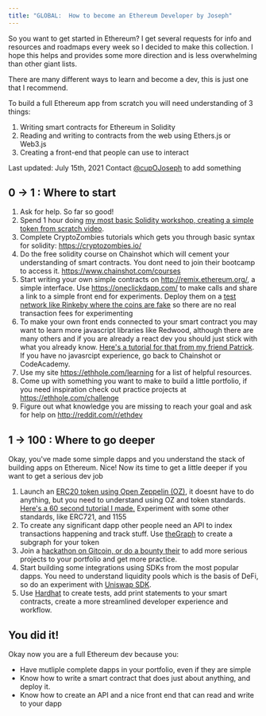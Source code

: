 ```yaml
---
title: "GLOBAL:  How to become an Ethereum Developer by Joseph"
---
```


So you want to get started in Ethereum? I get several requests for info and resources and roadmaps every week so I decided to make this collection. I hope this helps and provides some more direction and is less overwhelming than other giant lists.

There are many different ways to learn and become a dev, this is just one that I recommend.

To build a full Ethereum app from scratch you will need understanding of 3 things:
1. Writing smart contracts for Ethereum in Solidity
2. Reading and writing to contracts from the web using Ethers.js or Web3.js
3. Creating a front-end that people can use to interact

Last updated: July 15th, 2021
Contact [@cupOJoseph](https://twitter.com/cupojoseph) to add something

## 0 -> 1 : Where to start
1. Ask for help. So far so good!
2. Spend 1 hour doing [my most basic Solidity workshop, creating a simple token from scratch video](https://www.youtube.com/watch?v=UGiA709mQSg).
3. Complete CryptoZombies tutorials which gets you through basic syntax for solidity: https://cryptozombies.io/
4. Do the free solidity course on Chainshot which will cement your understanding of smart contracts. You dont need to join their bootcamp to access it. https://www.chainshot.com/courses
5. Start writing your own simple contracts on http://remix.ethereum.org/, a simple interface. Use https://oneclickdapp.com/ to make calls and share a link to a simple front end for experiments. Deploy them on a [test network like Rinkeby where the coins are fake](https://faucet.rinkeby.io/) so there are no real transaction fees for experimenting 
6. To make your own front ends connected to your smart contract you may want to learn more javascript libraries like Redwood, although there are many others and if you are already a react dev you should just stick with what you already know. [Here's a tutorial for that from my friend Patrick](https://medium.com/coinmonks/using-redwoodjs-to-create-an-ethereum-app-8c385815b717). If you have no javasrcipt experience, go back to Chainshot or CodeAcademy.
7. Use my site https://ethhole.com/learning for a list of helpful resources.
8. Come up with something you want to make to build a little portfolio, if you need inspiration check out practice projects at https://ethhole.com/challenge
9. Figure out what knowledge you are missing to reach your goal and ask for help on http://reddit.com/r/ethdev

## 1 -> 100 : Where to go deeper

Okay, you've made some simple dapps and you understand the stack of building apps on Ethereum. Nice! Now its time to get a little deeper if you want to get a serious dev job

1. Launch an [ERC20 token using Open Zeppelin (OZ)](https://docs.openzeppelin.com/contracts/3.x/erc20), it doesnt have to do anything, but you need to understand using OZ and token standards. [Here's a 60 second tutorial I made.](https://medium.com/the-capital/how-to-launch-a-blockchain-token-on-ethereum-in-60-seconds-or-less-218f7540fcab) Experiment with some other standards, like ERC721, and 1155
2. To create any significant dapp other people need an API to index transactions happening and track stuff. Use [theGraph](https://thegraph.com/) to create a subgraph for your token
3. Join a [hackathon on Gitcoin, or do a bounty their](https://gitcoin.co/hackathon-list/) to add more serious projects to your portfolio and get more practice. 
4. Start building some integrations using SDKs from the most popular dapps. You need to understand liquidity pools which is the basis of DeFi, so do an experiment with [Uniswap SDK](https://uniswap.org/docs/v2/).
5. Use [Hardhat](https://hardhat.org) to create tests, add print statements to your smart contracts, create a more streamlined developer experience and workflow.

## You did it!

Okay now you are a full Ethereum dev because you: 
- Have mutliple complete dapps in your portfolio, even if they are simple
- Know how to write a smart contract that does just about anything, and deploy it.
- Know how to create an API and a nice front end that can read and write to your dapp

